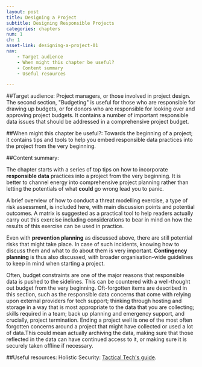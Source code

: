 ```yaml
---
layout: post
title: Designing a Project
subtitle: Designing Responsible Projects
categories: chapters
num: 1
ch: 1
asset-link: designing-a-project-01
nav: 
    - Target audience
    - When might this chapter be useful? 
    - Content summary
    - Useful resources

---
```


##<span id="target-audience">Target audience</span>:
Project managers, or those involved in project design. The second section, "Budgeting" is useful for those who are responsible for drawing up budgets, or for donors who are responsible for looking over and approving project budgets. It contains a number of important responsible data issues that should be addressed in a comprehensive project budget. 

##<span id="useful">When might this chapter be useful?</span>:
Towards the beginning of a project; it contains tips and tools to help you embed responsible data practices into the project from the very beginning. 

##<span id="content-summary">Content summary</span>:

The chapter starts with a series of top tips on how to incorporate **responsible data** practices into a project from the very beginning. It is better to channel energy into comprehensive project planning rather than  letting the potentials of what **could** go wrong lead you to panic. 

A brief overview of how to conduct a threat modelling exercise, a type of risk assessment, is included here, with main discussion points and potential outcomes. A matrix is suggested as a practical tool to help readers actually carry out this exercise including considerations to bear in mind on how the results of this exercise can be used in practice. 

Even with **prevention planning** as discussed above, there are still potential risks that might take place. In case of such incidents, knowing how to discuss them and what to do about them is very important. **Contingency planning** is thus also discussed, with broader organisation-wide guidelines to keep in mind when starting a project.

Often, budget constraints are one of the major reasons that responsible data is pushed to the sidelines. This can be countered with a well-thought out budget from the very beginning. Oft-forgotten items are described in this section, such as the responsible data concerns that come with relying upon external providers for tech support; thinking through hosting and storage in a way that is most appropriate to the data that you are collecting; skills required in a team; back up planning and emergency support, and crucially, project termination. Ending a project well is one of the most often forgotten concerns around a project that might have collected or used a lot of data.This could mean actually archiving the data, making sure that those reflected in the data can have continued access to it, or making sure it is securely taken offline if necessary.


##<span id="useful-resources">Useful resources</span>:
Holistic Security: [Tactical Tech's guide](https://tacticaltech.org/holistic-security).


